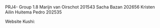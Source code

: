 PRJ4- Group 1.8
Marijn van Oirschot 201543
Sacha Bazan 202656
Kristen Ailin Huitema Pedro 202535

Website Kushi:
